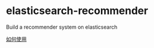 # elasticsearch-recommender
Build a recommender system on elasticsearch

[如何使用](https://www.cnblogs.com/ralgo/p/14505654.html)
